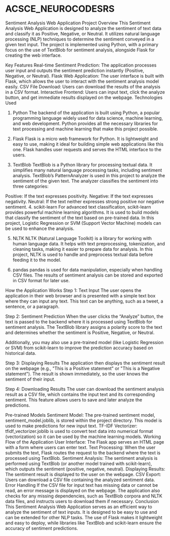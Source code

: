 # ACSCE_NEUROCODESRS
Sentiment Analysis Web Application
Project Overview
This Sentiment Analysis Web Application is designed to analyze the sentiment of text data and classify it as Positive, Negative, or Neutral. It utilizes natural language processing (NLP) techniques to determine the sentiment conveyed in a given text input. The project is implemented using Python, with a primary focus on the use of TextBlob for sentiment analysis, alongside Flask for creating the web interface.

Key Features
Real-time Sentiment Prediction: The application processes user input and outputs the sentiment prediction instantly (Positive, Negative, or Neutral).
Flask Web Application: The user interface is built with Flask, which allows the user to interact with the sentiment analysis model easily.
CSV File Download: Users can download the results of the analysis in a CSV format.
Interactive Frontend: Users can input text, click the analyze button, and get immediate results displayed on the webpage.
Technologies Used
1. Python
The backend of the application is built using Python, a popular programming language widely used for data science, machine learning, and web development. Python provides all the necessary libraries for text processing and machine learning that make this project possible.

2. Flask
Flask is a micro web framework for Python. It is lightweight and easy to use, making it ideal for building simple web applications like this one. Flask handles user requests and serves the HTML interface to the users.

3. TextBlob
TextBlob is a Python library for processing textual data. It simplifies many natural language processing tasks, including sentiment analysis. TextBlob’s PatternAnalyzer is used in this project to analyze the sentiment of the given text. The analyzer classifies the sentiment into three categories:

Positive: If the text expresses positivity.
Negative: If the text expresses negativity.
Neutral: If the text neither expresses strong positive nor negative sentiment.
4. scikit-learn
For advanced text classification, scikit-learn provides powerful machine learning algorithms. It is used to build models that classify the sentiment of the text based on pre-trained data. In this project, Logistic Regression or SVM (Support Vector Machine) models can be used to enhance the analysis.

5. NLTK
NLTK (Natural Language Toolkit) is a library for working with human language data. It helps with text preprocessing, tokenization, and cleaning tasks, making it easier to prepare data for analysis. In this project, NLTK is used to handle and preprocess textual data before feeding it to the model.

6. pandas
pandas is used for data manipulation, especially when handling CSV files. The results of sentiment analysis can be stored and exported in CSV format for later use.

How the Application Works
Step 1: Text Input
The user opens the application in their web browser and is presented with a simple text box where they can input any text. This text can be anything, such as a tweet, a sentence, or a paragraph.

Step 2: Sentiment Prediction
When the user clicks the “Analyze” button, the text is passed to the backend where it is processed using TextBlob for sentiment analysis. The TextBlob library assigns a polarity score to the text and determines whether the sentiment is Positive, Negative, or Neutral.

Additionally, you may also use a pre-trained model (like Logistic Regression or SVM) from scikit-learn to improve the prediction accuracy based on historical data.

Step 3: Displaying Results
The application then displays the sentiment result on the webpage (e.g., "This is a Positive statement" or "This is a Negative statement"). The result is shown immediately, so the user knows the sentiment of their input.

Step 4: Downloading Results
The user can download the sentiment analysis result as a CSV file, which contains the input text and its corresponding sentiment. This feature allows users to save and later analyze the predictions.

Pre-trained Models
Sentiment Model: The pre-trained sentiment model, sentiment_model.joblib, is stored within the project directory. This model is used to make predictions for new input text.
TF-IDF Vectorizer: tfidf_vectorizer.joblib is used to convert text data into numerical format (vectorization) so it can be used by the machine learning models.
Working Flow of the Application
User Interface: The Flask app serves an HTML page with a form where users can enter text.
Text Processing: When the user submits the text, Flask routes the request to the backend where the text is processed using TextBlob.
Sentiment Analysis: The sentiment analysis is performed using TextBlob (or another model trained with scikit-learn), which outputs the sentiment (positive, negative, neutral).
Displaying Results: The sentiment result is displayed to the user on the webpage.
CSV Export: Users can download a CSV file containing the analyzed sentiment data.
Error Handling
If the CSV file for input text has missing data or cannot be read, an error message is displayed on the webpage.
The application also checks for any missing dependencies, such as TextBlob corpora and NLTK data files, and instructs users to download them if necessary.
Conclusion
This Sentiment Analysis Web Application serves as an efficient way to analyze the sentiment of text inputs. It is designed to be easy to use and can be extended for other NLP tasks. The use of Flask makes it lightweight and easy to deploy, while libraries like TextBlob and scikit-learn ensure the accuracy of sentiment predictions.

